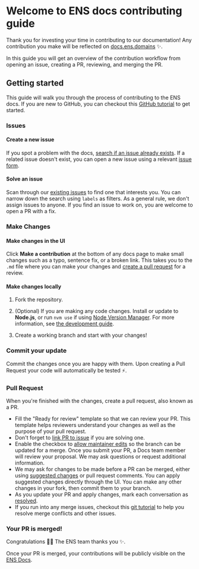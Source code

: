 # Welcome to ENS docs contributing guide

Thank you for investing your time in contributing to our documentation! Any contribution you make will be reflected on [docs.ens.domains](https://docs.ens.domains) :sparkles:.

In this guide you will get an overview of the contribution workflow from opening an issue, creating a PR, reviewing, and merging the PR.

## Getting started

This guide will walk you through the process of contributing to the ENS docs. If you are new to GitHub, you can checkout this [GitHub tutorial](https://guides.github.com/activities/hello-world/) to get started.

### Issues

#### Create a new issue

If you spot a problem with the docs, [search if an issue already exists](https://github.com/ensdomains/docs-v2/issues). If a related issue doesn't exist, you can open a new issue using a relevant [issue form](https://github.com/ensdomains/docs-v2/issues/new).

#### Solve an issue

Scan through our [existing issues](https://github.com/ensdomains/docs-v2/issues) to find one that interests you. You can narrow down the search using `labels` as filters. As a general rule, we don't assign issues to anyone. If you find an issue to work on, you are welcome to open a PR with a fix.

### Make Changes

#### Make changes in the UI

Click **Make a contribution** at the bottom of any docs page to make small changes such as a typo, sentence fix, or a broken link. This takes you to the `.md` file where you can make your changes and [create a pull request](#pull-request) for a review.

#### Make changes locally

1. Fork the repository.

2. (Optional) If you are making any code changes. Install or update to **Node.js**, or run `nvm use` if using [Node Version Manager](https://nvm.sh). For more information, see [the development guide](.github/development.md).

3. Create a working branch and start with your changes!

### Commit your update

Commit the changes once you are happy with them. Upon creating a Pull Request your code will automatically be tested :zap:.

### Pull Request

When you're finished with the changes, create a pull request, also known as a PR.
- Fill the "Ready for review" template so that we can review your PR. This template helps reviewers understand your changes as well as the purpose of your pull request.
- Don't forget to [link PR to issue](https://docs.github.com/en/issues/tracking-your-work-with-issues/linking-a-pull-request-to-an-issue) if you are solving one.
- Enable the checkbox to [allow maintainer edits](https://docs.github.com/en/github/collaborating-with-issues-and-pull-requests/allowing-changes-to-a-pull-request-branch-created-from-a-fork) so the branch can be updated for a merge.
Once you submit your PR, a Docs team member will review your proposal. We may ask questions or request additional information.
- We may ask for changes to be made before a PR can be merged, either using [suggested changes](https://docs.github.com/en/github/collaborating-with-issues-and-pull-requests/incorporating-feedback-in-your-pull-request) or pull request comments. You can apply suggested changes directly through the UI. You can make any other changes in your fork, then commit them to your branch.
- As you update your PR and apply changes, mark each conversation as [resolved](https://docs.github.com/en/github/collaborating-with-issues-and-pull-requests/commenting-on-a-pull-request#resolving-conversations).
- If you run into any merge issues, checkout this [git tutorial](https://github.com/skills/resolve-merge-conflicts) to help you resolve merge conflicts and other issues.

### Your PR is merged!

Congratulations :tada::tada: The ENS team thanks you :sparkles:.

Once your PR is merged, your contributions will be publicly visible on the [ENS Docs](https://docs.ens.domains).
